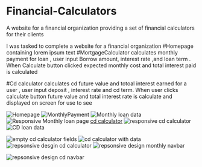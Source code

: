 # Financial-Calculators
A website for a financial organization providing a set of financial calculators for their clients

I was tasked to complete a website for a financial organization 
#Homepage containing lorem ipsum text 
#MortgageCalculator calculates monthly payment for loan , user input Borrow amount, interest rate ,and loan term . When Calculate button clicked expected monthly cost and total interest paid is calculated

#Cd calculator calculates cd future value and totoal interest earned for a user , user input deposit , interest rate and cd term. When user clicks calculate button future value and total interest rate is calculate and displayed on screen for use to see 


![Homepage](/images/financialCalculateHome.png)
![MonthlyPayment](/images/MonthlyPaymentLoan.png)
![Monthly loan data](/images/monthlyLoanData.png)
![Responsive Monthly loan page ](/images/responsiveLoan.png)
[cd calculator](/images/cdCalculator.png)
![responsive cd calculator](/images/responsiveCDCalculator.png)
![CD loan data](/images/monthlyLoanData.png)

![empty cd calculator fields](/images/responsiveNavBarMonthlyLoan.png)
![cd calculator with data](/images/cdCalculatorData.png)
![repsonsive desgin cd calculator](/images/responsiveValuesCD.png)
![repsonsive design monthly navbar](/images/responsiveMonthlyNav.png)

![repsonsive design cd navbar](/images/responsivecdCalculatorData.png)





